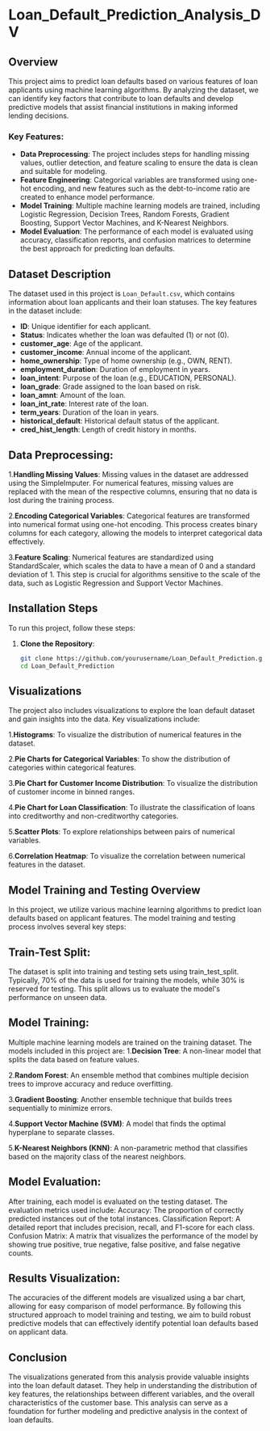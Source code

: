 # Loan_Default_Prediction_Analysis_DV

## Overview
This project aims to predict loan defaults based on various features of loan applicants using machine learning algorithms. By analyzing the dataset, we can identify key factors that contribute to loan defaults and develop predictive models that assist financial institutions in making informed lending decisions.

### Key Features:
- **Data Preprocessing**: The project includes steps for handling missing values, outlier detection, and feature scaling to ensure the data is clean and suitable for modeling.
- **Feature Engineering**: Categorical variables are transformed using one-hot encoding, and new features such as the debt-to-income ratio are created to enhance model performance.
- **Model Training**: Multiple machine learning models are trained, including Logistic Regression, Decision Trees, Random Forests, Gradient Boosting, Support Vector Machines, and K-Nearest Neighbors.
- **Model Evaluation**: The performance of each model is evaluated using accuracy, classification reports, and confusion matrices to determine the best approach for predicting loan defaults.

## Dataset Description
The dataset used in this project is `Loan_Default.csv`, which contains information about loan applicants and their loan statuses. The key features in the dataset include:

- **ID**: Unique identifier for each applicant.
- **Status**: Indicates whether the loan was defaulted (1) or not (0).
- **customer_age**: Age of the applicant.
- **customer_income**: Annual income of the applicant.
- **home_ownership**: Type of home ownership (e.g., OWN, RENT).
- **employment_duration**: Duration of employment in years.
- **loan_intent**: Purpose of the loan (e.g., EDUCATION, PERSONAL).
- **loan_grade**: Grade assigned to the loan based on risk.
- **loan_amnt**: Amount of the loan.
- **loan_int_rate**: Interest rate of the loan.
- **term_years**: Duration of the loan in years.
- **historical_default**: Historical default status of the applicant.
- **cred_hist_length**: Length of credit history in months.

## Data Preprocessing:

1.**Handling Missing Values**: Missing values in the dataset are addressed using the SimpleImputer. For numerical features, missing values are replaced with the mean of the respective columns, ensuring that no data is lost during the training process.

2.**Encoding Categorical Variables**: Categorical features are transformed into numerical format using one-hot encoding. This process creates binary columns for each category, allowing the models to interpret categorical data effectively.

3.**Feature Scaling**: Numerical features are standardized using StandardScaler, which scales the data to have a mean of 0 and a standard deviation of 1. This step is crucial for algorithms sensitive to the scale of the data, such as Logistic Regression and Support Vector Machines.

## Installation Steps
To run this project, follow these steps:

1. **Clone the Repository**:
   ```bash
   git clone https://github.com/yourusername/Loan_Default_Prediction.git
   cd Loan_Default_Prediction
## Visualizations
The project also includes visualizations to explore the loan default dataset and gain insights into the data. Key visualizations include:

1.**Histograms**: To visualize the distribution of numerical features in the dataset.

2.**Pie Charts for Categorical Variables**: To show the distribution of categories within categorical features.

3.**Pie Chart for Customer Income Distribution**: To visualize the distribution of customer income in binned ranges.

4.**Pie Chart for Loan Classification**: To illustrate the classification of loans into creditworthy and non-creditworthy categories.

5.**Scatter Plots**: To explore relationships between pairs of numerical variables.

6.**Correlation Heatmap**: To visualize the correlation between numerical features in the dataset.

## Model Training and Testing Overview
In this project, we utilize various machine learning algorithms to predict loan defaults based on applicant features. The model training and testing process involves several key steps:



## Train-Test Split:

The dataset is split into training and testing sets using train_test_split. Typically, 70% of the data is used for training the models, while 30% is reserved for testing. This split allows us to evaluate the model's performance on unseen data.
## Model Training:

Multiple machine learning models are trained on the training dataset. The models included in this project are:
1.**Decision Tree**: A non-linear model that splits the data based on feature values.

2.**Random Forest**: An ensemble method that combines multiple decision trees to improve accuracy and reduce overfitting.

3.**Gradient Boosting**: Another ensemble technique that builds trees sequentially to minimize errors.

4.**Support Vector Machine (SVM)**: A model that finds the optimal hyperplane to separate classes.

5.**K-Nearest Neighbors (KNN)**: A non-parametric method that classifies based on the majority class of the nearest neighbors.
## Model Evaluation:

After training, each model is evaluated on the testing dataset. The evaluation metrics used include:
Accuracy: The proportion of correctly predicted instances out of the total instances.
Classification Report: A detailed report that includes precision, recall, and F1-score for each class.
Confusion Matrix: A matrix that visualizes the performance of the model by showing true positive, true negative, false positive, and false negative counts.
## Results Visualization:

The accuracies of the different models are visualized using a bar chart, allowing for easy comparison of model performance. By following this structured approach to model training and testing, we aim to build robust predictive models that can effectively identify potential loan defaults based on applicant data.

## Conclusion
The visualizations generated from this analysis provide valuable insights into the loan default dataset. They help in understanding the distribution of key features, the relationships between different variables, and the overall characteristics of the customer base. This analysis can serve as a foundation for further modeling and predictive analysis in the context of loan defaults.
